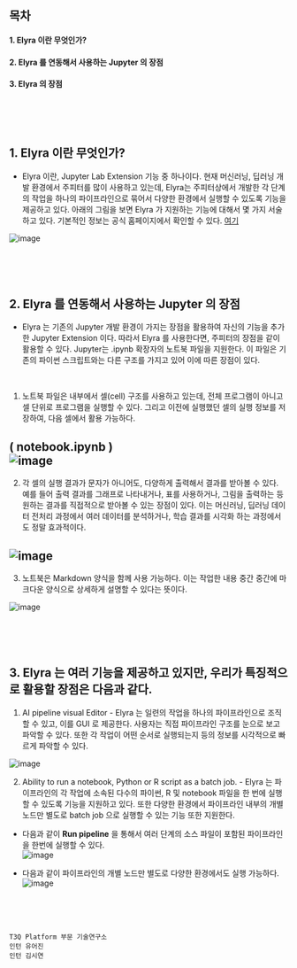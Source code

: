 ## 목차
#### 1. Elyra 이란 무엇인가?
#### 2. Elyra 를 연동해서 사용하는 Jupyter 의 장점
#### 3. Elyra 의 장점

<br />
<br />
<br />

## 1. Elyra 이란 무엇인가?

- Elyra 이란, Jupyter Lab Extension 기능 중 하나이다. 현재 머신러닝, 딥러닝 개발 환경에서 주피터를 많이 사용하고 있는데, Elyra는 주피터상에서 개발한 각 단계의 작업을 하나의 파이프라인으로 묶어서 다양한 환경에서 실행할 수 있도록 기능을 제공하고 있다. 아래의 그림을 보면 Elyra 가 지원하는 기능에 대해서 몇 가지 서술하고 있다. 기본적인 정보는 공식 홈페이지에서 확인할 수 있다. [여기](https://elyra.readthedocs.io/en/latest/getting_started/overview.html)<br/>

![image](https://user-images.githubusercontent.com/71695489/127599571-1ff469ac-123e-461b-a505-86c0d8b19574.png)
 
<br/>
<br/>
<br/>

## 2. Elyra 를 연동해서 사용하는 Jupyter 의 장점

- Elyra 는 기존의 Jupyter 개발 환경이 가지는 장점을 활용하여 자신의 기능을 추가한 Jupyter Extension 이다. 따라서 Elyra 를 사용한다면, 주피터의 장점을 같이 활용할 수 있다. Jupyter는 .ipynb 확장자의 노트북 파일을 지원한다. 이 파일은 기존의 파이썬 스크립트와는 다른 구조를 가지고 있어 이에 따른 장점이 있다.

<br/>

1) 노트북 파일은 내부에서 셀(cell) 구조를 사용하고 있는데, 전체 프로그램이 아니고 셀 단위로 프로그램을 실행할 수 있다. 그리고 이전에 실행했던 셀의 실행 정보를 저장하여, 다음 셀에서 활용 가능하다.

( notebook.ipynb )<br/>
![image](uploads/eb5717edcee5637768f1f4ac1f9b0d92/image.png)
---

2) 각 셀의 실행 결과가 문자가 아니어도, 다양하게 출력해서 결과를 받아볼 수 있다. 예를 들어 출력 결과를 그래프로 나타내거나, 표를 사용하거나, 그림을 출력하는 등 원하는 결과를 직접적으로 받아볼 수 있는 장점이 있다. 이는 머신러닝, 딥러닝 데이터 전처리 과정에서 여러 데이터를 분석하거나, 학습 결과를 시각화 하는 과정에서도 정말 효과적이다.

![image](uploads/8a60ea98064113aa7abe0d9e013bc1c9/image.png)<br/>
---

3) 노트북은 Markdown 양식을 함께 사용 가능하다. 이는 작업한 내용 중간 중간에 마크다운 양식으로 상세하게 설명할 수 있다는 뜻이다.

![image](uploads/3d6fdc64be3a4f09ae3fbb98d5944124/image.png)

<br/>
<br/>
<br/>

## 3. Elyra 는 여러 기능을 제공하고 있지만, 우리가 특징적으로 활용할 장점은 다음과 같다.

1) AI pipeline visual Editor - Elyra 는 일련의 작업을 하나의 파이프라인으로 조직할 수 있고, 이를 GUI 로 제공한다. 사용자는 직접 파이프라인 구조를 눈으로 보고 파악할 수 있다. 또한 각 작업이 어떤 순서로 실행되는지 등의 정보를 시각적으로 빠르게 파악할 수 있다.

![image](uploads/000a484f0b03559173490ccd87f29d9d/image.png)

2) Ability to run a notebook, Python or R script as a batch job. - Elyra 는 파이프라인의 각 작업에 소속된 다수의 파이썬, R 및 notebook 파일을 한 번에 실행할 수 있도록 기능을 지원하고 있다. 또한 다양한 환경에서 파이프라인 내부의 개별 노드만 별도로 batch job 으로 실행할 수 있는 기능 또한 지원한다.

  - 다음과 같이 **Run pipeline** 을 통해서 여러 단계의 소스 파일이 포함된 파이프라인을 한번에 실행할 수 있다.<br/>
![image](uploads/04281f19aa473e0c47412db5709efed7/image.png)

  - 다음과 같이 파이프라인의 개별 노드만 별도로 다양한 환경에서도 실행 가능하다.<br/>
![image](uploads/3b696dafee8d6e4533f95f08ca38c40a/image.png)

<br/>
<br/>
<br/>

`T3Q Platform 부문 기술연구소`<br/>
`인턴 유어진`<br/>
`인턴 김시연`
